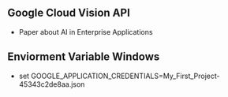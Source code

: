 Google Cloud Vision API
------------------------
- Paper about AI in Enterprise Applications

Enviorment Variable Windows
---------------------------
 - set GOOGLE_APPLICATION_CREDENTIALS=My_First_Project-45343c2de8aa.json
